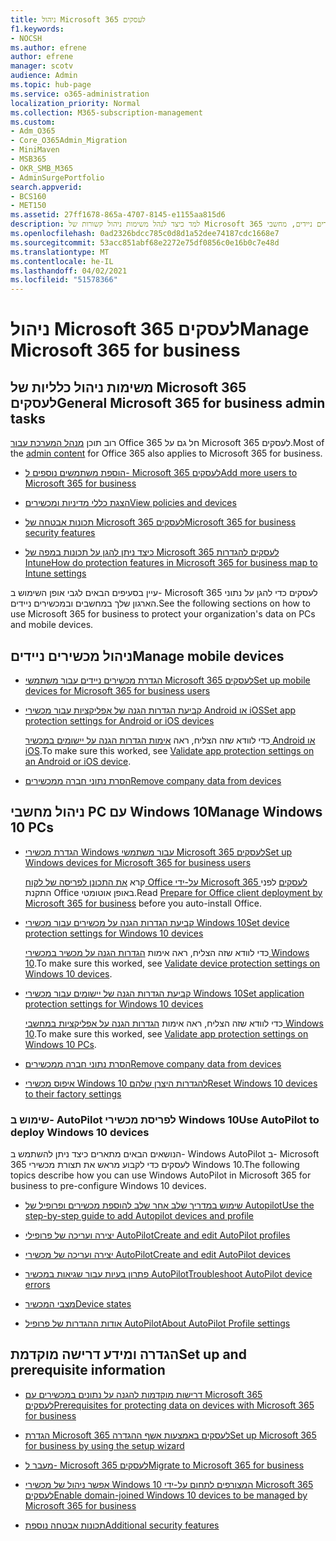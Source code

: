 ```yaml
---
title: ניהול Microsoft 365 לעסקים
f1.keywords:
- NOCSH
ms.author: efrene
author: efrene
manager: scotv
audience: Admin
ms.topic: hub-page
ms.service: o365-administration
localization_priority: Normal
ms.collection: M365-subscription-management
ms.custom:
- Adm_O365
- Core_O365Admin_Migration
- MiniMaven
- MSB365
- OKR_SMB_M365
- AdminSurgePortfolio
search.appverid:
- BCS160
- MET150
ms.assetid: 27ff1678-865a-4707-8145-e1155aa815d6
description: למד כיצד לנהל משימות ניהול קשורות של Microsoft 365 לעסקים, מכשירים ניידים, מחשבי Pc של Windows 10 ומשימות רבות מסוג זה.
ms.openlocfilehash: 0ad2326bdcc785c0d8d1a52dee74187cdc1668e7
ms.sourcegitcommit: 53acc851abf68e2272e75df0856c0e16b0c7e48d
ms.translationtype: MT
ms.contentlocale: he-IL
ms.lasthandoff: 04/02/2021
ms.locfileid: "51578366"
---
```

# <a name="manage-microsoft-365-for-business"></a><span data-ttu-id="c3877-103">ניהול Microsoft 365 לעסקים</span><span class="sxs-lookup"><span data-stu-id="c3877-103">Manage Microsoft 365 for business</span></span>

## <a name="general-microsoft-365-for-business-admin-tasks"></a><span data-ttu-id="c3877-104">משימות ניהול כלליות של Microsoft 365 לעסקים</span><span class="sxs-lookup"><span data-stu-id="c3877-104">General Microsoft 365 for business admin tasks</span></span>

<span data-ttu-id="c3877-105">רוב תוכן [מנהל המערכת עבור](/office365/admin/admin-home) Office 365 חל גם על Microsoft 365 לעסקים.</span><span class="sxs-lookup"><span data-stu-id="c3877-105">Most of the [admin content](/office365/admin/admin-home) for Office 365 also applies to Microsoft 365 for business.</span></span>

- [<span data-ttu-id="c3877-106">הוספת משתמשים נוספים ל- Microsoft 365 לעסקים</span><span class="sxs-lookup"><span data-stu-id="c3877-106">Add more users to Microsoft 365 for business</span></span>](../admin/add-users/add-users.md)
    
- [<span data-ttu-id="c3877-107">הצגת כללי מדיניות ומכשירים</span><span class="sxs-lookup"><span data-stu-id="c3877-107">View policies and devices</span></span>](view-policies-and-devices.md)
    
- [<span data-ttu-id="c3877-108">תכונות אבטחה של Microsoft 365 לעסקים</span><span class="sxs-lookup"><span data-stu-id="c3877-108">Microsoft 365 for business security features</span></span>](security-features.md)
    
- [<span data-ttu-id="c3877-109">כיצד ניתן להגן על תכונות במפה של Microsoft 365 לעסקים להגדרות Intune</span><span class="sxs-lookup"><span data-stu-id="c3877-109">How do protection features in Microsoft 365 for business map to Intune settings</span></span>](map-protection-features-to-intune-settings.md)
    
<span data-ttu-id="c3877-110">עיין בסעיפים הבאים לגבי אופן השימוש ב- Microsoft 365 לעסקים כדי להגן על נתוני הארגון שלך במחשבים ובמכשירים ניידים.</span><span class="sxs-lookup"><span data-stu-id="c3877-110">See the following sections on how to use Microsoft 365 for business to protect your organization's data on PCs and mobile devices.</span></span>
  
## <a name="manage-mobile-devices"></a><span data-ttu-id="c3877-111">ניהול מכשירים ניידים</span><span class="sxs-lookup"><span data-stu-id="c3877-111">Manage mobile devices</span></span>

- [<span data-ttu-id="c3877-112">הגדרת מכשירים ניידים עבור משתמשי Microsoft 365 לעסקים</span><span class="sxs-lookup"><span data-stu-id="c3877-112">Set up mobile devices for Microsoft 365 for business users</span></span>](set-up-mobile-devices.md)
    
- [<span data-ttu-id="c3877-113">קביעת הגדרות הגנה של אפליקציות עבור מכשירי Android או iOS</span><span class="sxs-lookup"><span data-stu-id="c3877-113">Set app protection settings for Android or iOS devices</span></span>](app-protection-settings-for-android-and-ios.md)
    
    <span data-ttu-id="c3877-114">כדי לוודא שזה הצליח, ראה [אימות הגדרות הגנה על יישומים במכשיר Android או iOS](validate-settings-on-android-or-ios.md).</span><span class="sxs-lookup"><span data-stu-id="c3877-114">To make sure this worked, see [Validate app protection settings on an Android or iOS device](validate-settings-on-android-or-ios.md).</span></span> 
    
- [<span data-ttu-id="c3877-115">הסרת נתוני חברה ממכשירים</span><span class="sxs-lookup"><span data-stu-id="c3877-115">Remove company data from devices</span></span>](remove-company-data.md)
    
## <a name="manage-windows-10-pcs"></a><span data-ttu-id="c3877-116">ניהול מחשבי PC עם Windows 10</span><span class="sxs-lookup"><span data-stu-id="c3877-116">Manage Windows 10 PCs</span></span>

- [<span data-ttu-id="c3877-117">הגדרת מכשירי Windows עבור משתמשי Microsoft 365 לעסקים</span><span class="sxs-lookup"><span data-stu-id="c3877-117">Set up Windows devices for Microsoft 365 for business users</span></span>](set-up-windows-devices.md)

    <span data-ttu-id="c3877-118">קרא [את התכונן לפריסה של לקוח Office על-ידי Microsoft 365 לעסקים](prepare-for-office-client-deployment.md) לפני התקנת Office באופן אוטומטי.</span><span class="sxs-lookup"><span data-stu-id="c3877-118">Read [Prepare for Office client deployment by Microsoft 365 for business](prepare-for-office-client-deployment.md) before you auto-install Office.</span></span> 
    
- [<span data-ttu-id="c3877-119">קביעת הגדרות הגנה על מכשירים עבור מכשירי Windows 10</span><span class="sxs-lookup"><span data-stu-id="c3877-119">Set device protection settings for Windows 10 devices</span></span>](protection-settings-for-windows-10-pcs.md)
    
    <span data-ttu-id="c3877-120">כדי לוודא שזה הצליח, ראה אימות [הגדרות הגנה על מכשיר במכשירי Windows 10](validate-settings-on-windows-10-pcs.md).</span><span class="sxs-lookup"><span data-stu-id="c3877-120">To make sure this worked, see [Validate device protection settings on Windows 10 devices](validate-settings-on-windows-10-pcs.md).</span></span> 
    
- [<span data-ttu-id="c3877-121">קביעת הגדרות הגנה של יישומים עבור מכשירי Windows 10</span><span class="sxs-lookup"><span data-stu-id="c3877-121">Set application protection settings for Windows 10 devices</span></span>](protection-settings-for-windows-10-devices.md)
    
    <span data-ttu-id="c3877-122">כדי לוודא שזה הצליח, ראה אימות [הגדרות הגנה על אפליקציות במחשבי Windows 10](validate-protection-settings-on-windows-10-pcs.md).</span><span class="sxs-lookup"><span data-stu-id="c3877-122">To make sure this worked, see [Validate app protection settings on Windows 10 PCs](validate-protection-settings-on-windows-10-pcs.md).</span></span> 
    
- [<span data-ttu-id="c3877-123">הסרת נתוני חברה ממכשירים</span><span class="sxs-lookup"><span data-stu-id="c3877-123">Remove company data from devices</span></span>](remove-company-data.md)
    
- [<span data-ttu-id="c3877-124">איפוס מכשירי Windows 10 להגדרות היצרן שלהם</span><span class="sxs-lookup"><span data-stu-id="c3877-124">Reset Windows 10 devices to their factory settings</span></span>](reset-devices-to-factory-settings.md)
    
### <a name="use-autopilot-to-deploy-windows-10-devices"></a><span data-ttu-id="c3877-125">שימוש ב- AutoPilot לפריסת מכשירי Windows 10</span><span class="sxs-lookup"><span data-stu-id="c3877-125">Use AutoPilot to deploy Windows 10 devices</span></span>

<span data-ttu-id="c3877-126">הנושאים הבאים מתארים כיצד ניתן להשתמש ב- Windows AutoPilot ב- Microsoft 365 לעסקים כדי לקבוע מראש את תצורת מכשירי Windows 10.</span><span class="sxs-lookup"><span data-stu-id="c3877-126">The following topics describe how you can use Windows AutoPilot in Microsoft 365 for business to pre-configure Windows 10 devices.</span></span>
  
- [<span data-ttu-id="c3877-127">שימוש במדריך שלב אחר שלב להוספת מכשירים ופרופיל של Autopilot</span><span class="sxs-lookup"><span data-stu-id="c3877-127">Use the step-by-step guide to add Autopilot devices and profile</span></span>](add-autopilot-devices-and-profile.md)
    
- [<span data-ttu-id="c3877-128">יצירה ועריכה של פרופילי AutoPilot</span><span class="sxs-lookup"><span data-stu-id="c3877-128">Create and edit AutoPilot profiles</span></span>](create-and-edit-autopilot-profiles.md)
    
- [<span data-ttu-id="c3877-129">יצירה ועריכה של מכשירי AutoPilot</span><span class="sxs-lookup"><span data-stu-id="c3877-129">Create and edit AutoPilot devices</span></span>](create-and-edit-autopilot-devices.md)
    
- [<span data-ttu-id="c3877-130">פתרון בעיות עבור שגיאות במכשיר AutoPilot</span><span class="sxs-lookup"><span data-stu-id="c3877-130">Troubleshoot AutoPilot device errors</span></span>](troubleshoot-autopilot-errors.md)
    
- [<span data-ttu-id="c3877-131">מצבי המכשיר</span><span class="sxs-lookup"><span data-stu-id="c3877-131">Device states</span></span>](device-states.md)
    
- [<span data-ttu-id="c3877-132">אודות ההגדרות של פרופיל AutoPilot</span><span class="sxs-lookup"><span data-stu-id="c3877-132">About AutoPilot Profile settings</span></span>](autopilot-profile-settings.md)
    
## <a name="set-up-and-prerequisite-information"></a><span data-ttu-id="c3877-133">הגדרה ומידע דרישה מוקדמת</span><span class="sxs-lookup"><span data-stu-id="c3877-133">Set up and prerequisite information</span></span>

- [<span data-ttu-id="c3877-134">דרישות מוקדמות להגנה על נתונים במכשירים עם Microsoft 365 לעסקים</span><span class="sxs-lookup"><span data-stu-id="c3877-134">Prerequisites for protecting data on devices with Microsoft 365 for business</span></span>](pre-requisites-for-data-protection.md)
    
- [<span data-ttu-id="c3877-135">הגדרת Microsoft 365 לעסקים באמצעות אשף ההגדרה</span><span class="sxs-lookup"><span data-stu-id="c3877-135">Set up Microsoft 365 for business by using the setup wizard</span></span>](set-up.md)
    
- [<span data-ttu-id="c3877-136">מעבר ל- Microsoft 365 לעסקים</span><span class="sxs-lookup"><span data-stu-id="c3877-136">Migrate to Microsoft 365 for business</span></span>](migrate-to-microsoft-365-business.md)
    
- [<span data-ttu-id="c3877-137">אפשר ניהול של מכשירי Windows 10 המצורפים לתחום על-ידי Microsoft 365 לעסקים</span><span class="sxs-lookup"><span data-stu-id="c3877-137">Enable domain-joined Windows 10 devices to be managed by Microsoft 365 for business</span></span>](manage-windows-devices.md)
    
- [<span data-ttu-id="c3877-138">תכונות אבטחה נוספת</span><span class="sxs-lookup"><span data-stu-id="c3877-138">Additional security features</span></span>](security-features.md#additional-security-features)
